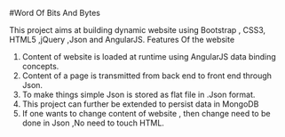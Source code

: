 #Word Of Bits And Bytes

This project aims at building dynamic website using Bootstrap , CSS3, HTML5 ,jQuery ,Json and AngularJS.
Features Of the website
1. Content of website is loaded at runtime using AngularJS data binding concepts.
2. Content of a page is transmitted from back end to front end through Json.
3. To make things simple Json is stored as flat file in .Json format.
4. This project can further be extended to persist data in MongoDB
5. If one wants to change content of website , then change need to be done in Json ,No need to touch HTML.
